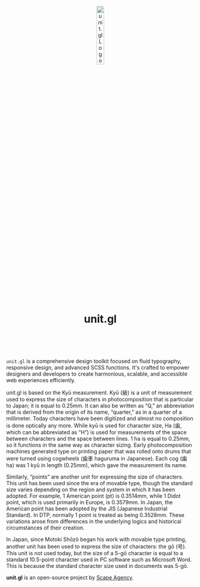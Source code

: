 <header>
<p align="center">
    <img src="assets/image/logo_dark.png" width="20%" height="20%" alt="unit.gl Logo">
</p>
<h1 align='center' style='border-bottom: none;'>unit.gl</h1>
<!-- <h3 align='center'></h3> -->
</header>
<br/>

`unit.gl` is a comprehensive design toolkit focused on fluid typography, responsive design, and advanced SCSS functions. It's crafted to empower designers and developers to create harmonious, scalable, and accessible web experiences efficiently.

unit.gl is based on the Kyū measurement. Kyū (級) is a unit of measurement used to express the size of characters in photocomposition that is particular to Japan; it is equal to 0.25mm. It can also be written as “Q,” an abbreviation that is derived from the origin of its name, “quarter,” as in a quarter of a millimeter. Today characters have been digitized and almost no composition is done optically any more. While kyū is used for character size, Ha (歯, which can be abbreviated as “H”) is used for measurements of the space between characters and the space between lines. 1 ha is equal to 0.25mm, so it functions in the same way as character sizing. Early photocomposition machines generated type on printing paper that was rolled onto drums that were turned using cogwheels (歯車 haguruma in Japanese). Each cog (歯 ha) was 1 kyū in length (0.25mm), which gave the measurement its name.

Similarly, “points” are another unit for expressing the size of characters. This unit has been used since the era of movable type, though the standard size varies depending on the region and system in which it has been adopted. For example, 1 American point (pt) is 0.3514mm, while 1 Didot point, which is used primarily in Europe, is 0.3579mm. In Japan, the American point has been adopted by the JIS (Japanese Industrial Standard). In DTP, normally 1 point is treated as being 0.3528mm. These variations arose from differences in the underlying logics and historical circumstances of their creation.

In Japan, since Motoki Shōzō began his work with movable type printing, another unit has been used to express the size of characters: the gō (号). This unit is not used today, but the size of a 5-gō character is equal to a standard 10.5-point character used in PC software such as Microsoft Word. This is because the standard character size used in documents was 5-gō.


**unit.gl** is an open-source project by [Scape Agency](https://www.scape.agency "Scape Agency website").
